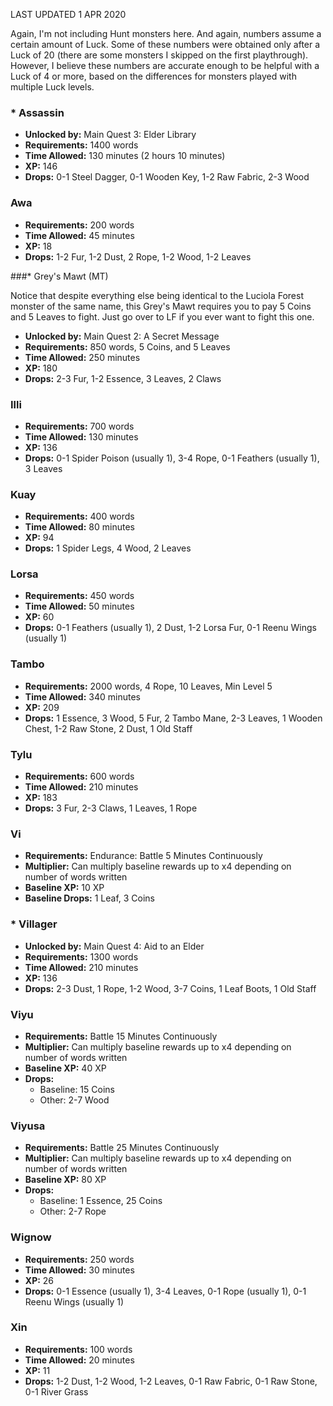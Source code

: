 LAST UPDATED 1 APR 2020

Again, I'm not including Hunt monsters here. And again, numbers assume a certain amount of Luck. Some of these numbers were obtained only after a Luck of 20 (there are some monsters I skipped on the first playthrough). However, I believe these numbers are accurate enough to be helpful with a Luck of 4 or more, based on the differences for monsters played with multiple Luck levels.

### * Assassin

- **Unlocked by:** Main Quest 3: Elder Library
- **Requirements:** 1400 words
- **Time Allowed:** 130 minutes (2 hours 10 minutes)
- **XP:** 146
- **Drops:** 0-1 Steel Dagger, 0-1 Wooden Key, 1-2 Raw Fabric, 2-3 Wood

### Awa

- **Requirements:** 200 words
- **Time Allowed:** 45 minutes
- **XP:** 18
- **Drops:** 1-2 Fur, 1-2 Dust, 2 Rope, 1-2 Wood, 1-2 Leaves

###* Grey's Mawt (MT)

Notice that despite everything else being identical to the Luciola Forest monster of the same name, this Grey's Mawt requires you to pay 5 Coins and 5 Leaves to fight. Just go over to LF if you ever want to fight this one.

- **Unlocked by:** Main Quest 2: A Secret Message
- **Requirements:** 850 words, 5 Coins, and 5 Leaves
- **Time Allowed:** 250 minutes
- **XP:** 180
- **Drops:** 2-3 Fur, 1-2 Essence, 3 Leaves, 2 Claws

### Illi

- **Requirements:** 700 words
- **Time Allowed:** 130 minutes
- **XP:** 136
- **Drops:** 0-1 Spider Poison (usually 1), 3-4 Rope, 0-1 Feathers (usually 1), 3 Leaves

### Kuay

- **Requirements:** 400 words
- **Time Allowed:** 80 minutes
- **XP:** 94
- **Drops:** 1 Spider Legs, 4 Wood, 2 Leaves

### Lorsa

- **Requirements:** 450 words
- **Time Allowed:** 50 minutes
- **XP:** 60
- **Drops:** 0-1 Feathers (usually 1), 2 Dust, 1-2 Lorsa Fur, 0-1 Reenu Wings (usually 1)

### Tambo

- **Requirements:** 2000 words, 4 Rope, 10 Leaves, Min Level 5
- **Time Allowed:** 340 minutes
- **XP:** 209
- **Drops:** 1 Essence, 3 Wood, 5 Fur, 2 Tambo Mane, 2-3 Leaves, 1 Wooden Chest, 1-2 Raw Stone, 2 Dust, 1 Old Staff

### Tylu

- **Requirements:** 600 words
- **Time Allowed:** 210 minutes
- **XP:** 183
- **Drops:** 3 Fur, 2-3 Claws, 1 Leaves, 1 Rope

### Vi

- **Requirements:** Endurance: Battle 5 Minutes Continuously
- **Multiplier:** Can multiply baseline rewards up to x4 depending on number of words written
- **Baseline XP:** 10 XP
- **Baseline Drops:** 1 Leaf, 3 Coins 

### * Villager

- **Unlocked by:** Main Quest 4: Aid to an Elder
- **Requirements:** 1300 words
- **Time Allowed:** 210 minutes
- **XP:** 136
- **Drops:** 2-3 Dust, 1 Rope, 1-2 Wood, 3-7 Coins, 1 Leaf Boots, 1 Old Staff

### Viyu

- **Requirements:** Battle 15 Minutes Continuously
- **Multiplier:** Can multiply baseline rewards up to x4 depending on number of words written
- **Baseline XP:** 40 XP
- **Drops:** 
  - Baseline: 15 Coins
  - Other: 2-7 Wood

### Viyusa

- **Requirements:** Battle 25 Minutes Continuously
- **Multiplier:** Can multiply baseline rewards up to x4 depending on number of words written
- **Baseline XP:** 80 XP
- **Drops:** 
  - Baseline: 1 Essence, 25 Coins
  - Other: 2-7 Rope

### Wignow

- **Requirements:** 250 words
- **Time Allowed:** 30 minutes
- **XP:** 26
- **Drops:** 0-1 Essence (usually 1), 3-4 Leaves, 0-1 Rope (usually 1), 0-1 Reenu Wings (usually 1)

### Xin

- **Requirements:** 100 words
- **Time Allowed:** 20 minutes
- **XP:** 11
- **Drops:** 1-2 Dust, 1-2 Wood, 1-2 Leaves, 0-1 Raw Fabric, 0-1 Raw Stone, 0-1 River Grass

 

